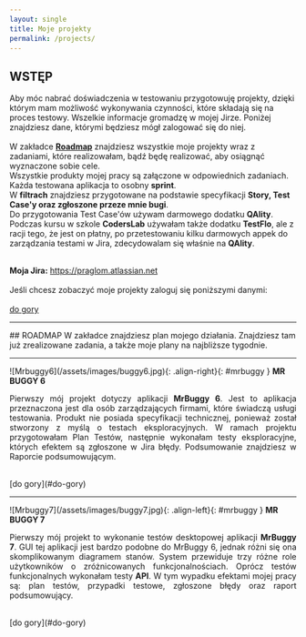```yaml
---
layout: single
title: Moje projekty
permalink: /projects/
---
```

<a name="do-gory"></a>
## WSTĘP
Aby móc nabrać doświadczenia w testowaniu przygotowuję projekty, dzięki którym mam możliwość wykonywania czynności, które składają się na proces testowy. Wszelkie informacje gromadzę w mojej Jirze. Poniżej znajdziesz dane, którymi będziesz mógł zalogować się do niej. <br><br>
W zakładce <a href="roadmap"><b>Roadmap</b></a> znajdziesz wszystkie moje projekty wraz z zadaniami, które realizowałam, bądź będę realizować, aby osiągnąć wyznaczone sobie cele. <br>
Wszystkie produkty mojej pracy są załączone w odpowiednich zadaniach. <br>
Każda testowana aplikacja to osobny <b>sprint</b>.<br>
W <b>filtrach</b> znajdziesz przygotowane na podstawie specyfikacji <b>Story, Test Case'y oraz zgłoszone przeze mnie bugi</b>.<br>
Do przygotowania Test Case'ów używam darmowego dodatku <b>QAlity</b>. Podczas kursu w szkole <b>CodersLab</b> używałam także dodatku <b>TestFlo</b>, ale z racji tego, że jest on płatny, po przetestowaniu kilku darmowych appek do zarządzania testami w Jira, zdecydowalam się właśnie na <b>QAlity</b>.<br><br>

<b>Moja Jira:</b> https://praglom.atlassian.net
<br><br>
Jeśli chcesz zobaczyć moje projekty zaloguj się poniższymi danymi:
<br><br>
[do gory](#do-gory)
<hr />
## ROADMAP
<a name="roadmap"></a>
W zakładce znajdziesz plan mojego działania. Znajdziesz tam już zrealizowane zadania, a także moje plany na najbliższe tygodnie.
<hr />
![Mrbuggy6](/assets/images/buggy6.jpg){: .align-right}{: #mrbuggy }
<b>MR BUGGY 6</b>
<p style="text-align:justify">Pierwszy mój projekt dotyczy aplikacji <b>MrBuggy 6</b>. Jest to aplikacja przeznaczona jest dla osób zarządzających firmami, które świadczą usługi testowania. Produkt nie posiada specyfikacji technicznej, ponieważ został stworzony z myślą o testach eksploracyjnych. W ramach projektu przygotowałam Plan Testów, następnie wykonałam testy eksploracyjne, których efektem są zgłoszone w Jira błędy. Podsumowanie znajdziesz w Raporcie podsumowującym.</p>
<br>
[do gory](#do-gory)
<hr />
![Mrbuggy7](/assets/images/buggy7.jpg){: .align-left}{: #mrbuggy }
 <b>MR BUGGY 7</b>
 <p style="text-align:justify">Pierwszy mój projekt to wykonanie testów desktopowej aplikacji <b>MrBuggy 7</b>. GUI tej aplikacji jest bardzo podobne do MrBuggy 6, jednak różni się ona skomplikowanym diagramem stanów. System przewiduje trzy różne role użytkowników o zróżnicowanych funkcjonalnościach. Oprócz testów funkcjonalnych wykonałam testy <b>API</b>. 
W tym wypadku efektami mojej pracy są: plan testów, przypadki testowe, zgłoszone błędy oraz raport podsumowujący.</p>
<br>[do gory](#do-gory)
